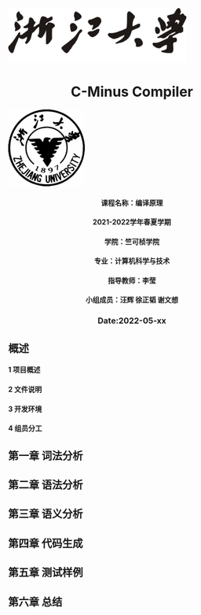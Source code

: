 



<img src=".\image\zju.png" alt="zju" style="zoom: 40%;" />

<h1 align = "center">C-Minus Compiler</h1>



<img src=".\image\logo.png" alt="logo" style="zoom: 33%;" />







<h4 align = "center">课程名称：编译原理</h4>

<h4 align = "center">2021-2022学年春夏学期</h4>

<h4 align = "center">学院：竺可桢学院</h4>

<h4 align = "center">专业：计算机科学与技术</h4>

<h4 align = "center">指导教师：李莹</h4>

<h4 align = "center">小组成员：汪辉 徐正韬 谢文想</h4>











<h3 align = "center">Date:2022-05-xx</h3>

<div style="page-break-after:always"></div>

## 概述

#### 1 项目概述



#### 2 文件说明



#### 3 开发环境



#### 4 组员分工



## 第一章 词法分析



## 第二章 语法分析



## 第三章 语义分析



## 第四章 代码生成



## 第五章 测试样例



## 第六章 总结

